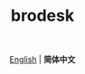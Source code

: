 <h1 align='center'>brodesk</h1>

<br>

<p align='center'>
<a href="./README.md">English</a> | <b>简体中文</b>
</p>

<br>
